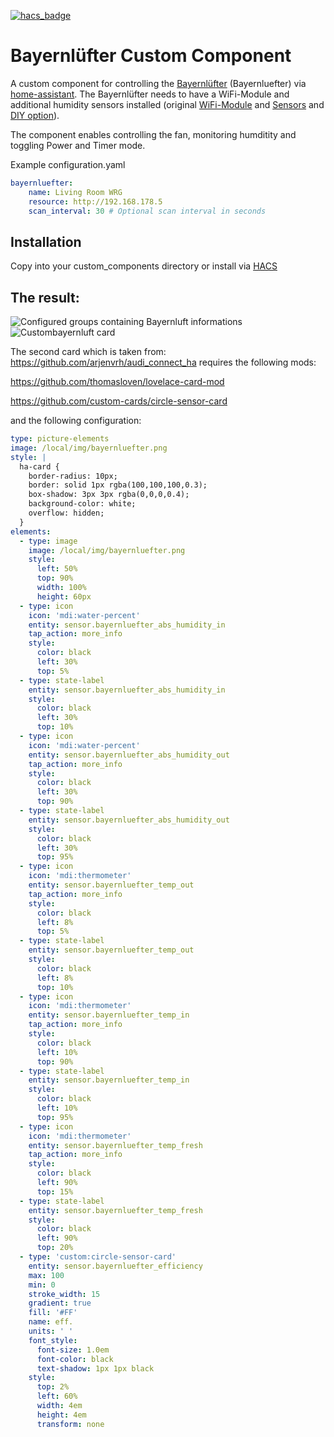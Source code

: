 [![hacs_badge](https://img.shields.io/badge/HACS-Custom-orange.svg)](https://github.com/custom-components/hacs)

# Bayernlüfter Custom Component

A custom component for controlling the [Bayernlüfter](https://www.bayernluft.de/de/intro.htm) (Bayernluefter) via [home-assistant](home-assistant.io/).
The Bayernlüfter needs to have a WiFi-Module and additional humidity sensors installed (original [WiFi-Module](https://www.bayernluft.de/de/detailanzeige.cgi?suchen=TRUE&search_field=artikel&search_for=BV-WLN-2) and [Sensors](https://www.bayernluft.de/de/detailanzeige.cgi?suchen=TRUE&search_field=artikel&search_for=BV-FS-1) and [DIY option](https://github.com/nielstron/diy_bayernluft)).

The component enables controlling the fan, monitoring humditity and toggling Power and Timer mode.

Example configuration.yaml

```yaml
bayernluefter:
    name: Living Room WRG
    resource: http://192.168.178.5
    scan_interval: 30 # Optional scan interval in seconds
```

## Installation

Copy into your custom_components directory or install via [HACS](https://hacs.xyz/)

## The result:

![Configured groups containing Bayernluft informations](bayernluftresult.png)
![Custombayernluft card](bayernluftcustomcard.png)

The second card which is taken from: https://github.com/arjenvrh/audi_connect_ha requires the following mods: 

https://github.com/thomasloven/lovelace-card-mod

https://github.com/custom-cards/circle-sensor-card

and the following configuration:

```yaml
type: picture-elements
image: /local/img/bayernluefter.png
style: |
  ha-card {
    border-radius: 10px;
    border: solid 1px rgba(100,100,100,0.3);
    box-shadow: 3px 3px rgba(0,0,0,0.4);
    background-color: white;
    overflow: hidden;
  } 
elements:
  - type: image
    image: /local/img/bayernluefter.png
    style:
      left: 50%
      top: 90%
      width: 100%
      height: 60px
  - type: icon
    icon: 'mdi:water-percent'
    entity: sensor.bayernluefter_abs_humidity_in
    tap_action: more_info
    style:
      color: black
      left: 30%
      top: 5%
  - type: state-label
    entity: sensor.bayernluefter_abs_humidity_in
    style:
      color: black
      left: 30%
      top: 10%
  - type: icon
    icon: 'mdi:water-percent'
    entity: sensor.bayernluefter_abs_humidity_out
    tap_action: more_info
    style:
      color: black
      left: 30%
      top: 90%
  - type: state-label
    entity: sensor.bayernluefter_abs_humidity_out
    style:
      color: black
      left: 30%
      top: 95%
  - type: icon
    icon: 'mdi:thermometer'
    entity: sensor.bayernluefter_temp_out
    tap_action: more_info
    style:
      color: black
      left: 8%
      top: 5%
  - type: state-label
    entity: sensor.bayernluefter_temp_out
    style:
      color: black
      left: 8%
      top: 10%
  - type: icon
    icon: 'mdi:thermometer'
    entity: sensor.bayernluefter_temp_in
    tap_action: more_info
    style:
      color: black
      left: 10%
      top: 90%
  - type: state-label
    entity: sensor.bayernluefter_temp_in
    style:
      color: black
      left: 10%
      top: 95%
  - type: icon
    icon: 'mdi:thermometer'
    entity: sensor.bayernluefter_temp_fresh
    tap_action: more_info
    style:
      color: black
      left: 90%
      top: 15%
  - type: state-label
    entity: sensor.bayernluefter_temp_fresh
    style:
      color: black
      left: 90%
      top: 20%
  - type: 'custom:circle-sensor-card'
    entity: sensor.bayernluefter_efficiency
    max: 100
    min: 0
    stroke_width: 15
    gradient: true
    fill: '#FF'
    name: eff.
    units: ' '
    font_style:
      font-size: 1.0em
      font-color: black
      text-shadow: 1px 1px black
    style:
      top: 2%
      left: 60%
      width: 4em
      height: 4em
      transform: none
```

